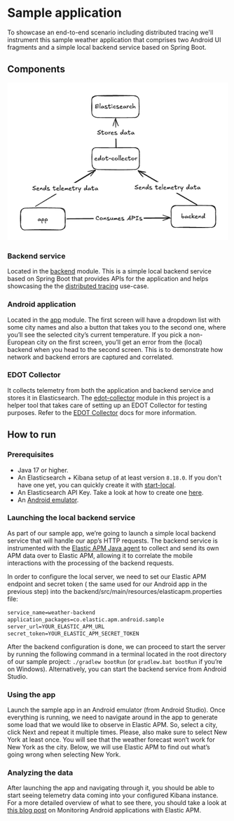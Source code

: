 # Sample application

To showcase an end-to-end scenario including distributed tracing we'll instrument this sample
weather application that comprises two Android UI fragments and a simple local backend
service based on Spring Boot.

## Components

![components](assets/components.png)

### Backend service

Located in the [backend](backend) module. This is a simple local backend service based on Spring
Boot that provides APIs for the application and helps showcasing the
the [distributed tracing](https://www.elastic.co/docs/reference/opentelemetry/edot-sdks/android#distributed-tracing)
use-case.

### Android application

Located in the [app](app) module. The first screen will have a dropdown list with some city names
and also a button that takes you to the second one, where you’ll see the selected city’s current
temperature. If you pick a non-European city on the first screen, you’ll get an error from the
(local) backend when you head to the second screen. This is to demonstrate how network and backend
errors are captured and correlated.

### EDOT Collector

It collects telemetry from both the application and backend service and stores it in Elasticsearch.
The [edot-collector](edot-collector) module in this project is a helper tool that takes care of
setting up an EDOT Collector for testing purposes. Refer to
the [EDOT Collector](https://www.elastic.co/docs/reference/opentelemetry/edot-collector/) docs for
more information.

## How to run

### Prerequisites

* Java 17 or higher.
* An Elasticsearch + Kibana setup of at least version `8.18.0`. If you don't have one yet, you can
  quickly create it with [start-local](https://github.com/elastic/start-local/).
* An Elasticsearch API Key. Take a look at how to create
  one [here](https://www.elastic.co/docs/deploy-manage/api-keys/elasticsearch-api-keys#create-api-key).
* An [Android emulator](https://developer.android.com/studio/run/emulator#get-started).

### Launching the local backend service

As part of our sample app, we’re going to launch a simple local backend service that will handle our
app’s HTTP requests. The backend service is instrumented with
the [Elastic APM Java agent](https://www.elastic.co/guide/en/apm/agent/java/current/index.html) to
collect
and send its own APM data over to Elastic APM, allowing it to correlate the mobile interactions with
the processing of the backend requests.

In order to configure the local server, we need to set our Elastic APM endpoint and secret token (
the same used for our Android app in the previous step) into the
backend/src/main/resources/elasticapm.properties file:

```properties
service_name=weather-backend
application_packages=co.elastic.apm.android.sample
server_url=YOUR_ELASTIC_APM_URL
secret_token=YOUR_ELASTIC_APM_SECRET_TOKEN
```

After the backend configuration is done, we can proceed to start the server by running the following
command in a terminal located in the root directory of our sample project: `./gradlew bootRun` (or
`gradlew.bat bootRun` if you’re on Windows). Alternatively, you can start the backend service from
Android Studio.

### Using the app

Launch the sample app in an Android emulator (from Android Studio). Once everything is running, we
need to navigate around in the app to generate some load that we would like to observe in Elastic
APM. So, select a city, click Next and repeat it multiple times. Please, also make sure to select
New York at least once. You will see that the weather forecast won’t work for New York as the city.
Below, we will use Elastic APM to find out what’s going wrong when selecting New York.

### Analyzing the data

After launching the app and navigating through it, you should be able to start seeing telemetry data
coming into your configured Kibana instance. For a more detailed overview of what to see there, you
should take a look
at [this blog post](https://www.elastic.co/blog/monitoring-android-applications-elastic-apm) on
Monitoring Android applications with Elastic APM.